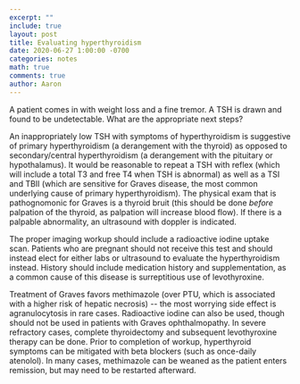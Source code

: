 ```yaml
---
excerpt: ""
include: true
layout: post
title: Evaluating hyperthyroidism
date: 2020-06-27 1:00:00 -0700
categories: notes
math: true
comments: true
author: Aaron
---
```


A patient comes in with weight loss and a fine tremor. A TSH is drawn and found to be undetectable. What are the appropriate next steps?  

An inappropriately low TSH with symptoms of hyperthyroidism is suggestive of primary hyperthyroidism (a derangement with the thyroid) as opposed to secondary/central hyperthyroidism (a derangement with the pituitary or hypothalamus). It would be reasonable to repeat a TSH with reflex (which will include a total T3 and free T4 when TSH is abnormal) as well as a TSI and TBII (which are sensitive for Graves disease, the most common underlying cause of primary hyperthyroidism). The physical exam that is pathognomonic for Graves is a thyroid bruit (this should be done *before* palpation of the thyroid, as palpation will increase blood flow). If there is a palpable abnormality, an ultrasound with doppler is indicated.  

The proper imaging workup should include a radioactive iodine uptake scan. Patients who are pregnant should not receive this test and should instead elect for either labs or ultrasound to evaluate the hyperthyroidism instead. History should include medication history and supplementation, as a common cause of this disease is surreptitious use of levothyroxine.  

Treatment of Graves favors methimazole (over PTU, which is associated with a higher risk of hepatic necrosis) -- the most worrying side effect is agranulocytosis in rare cases. Radioactive iodine can also be used, though should not be used in patients with Graves ophthalmopathy. In severe refractory cases, complete thyroidectomy and subsequent levothyroxine therapy can be done. Prior to completion of workup, hyperthyroid symptoms can be mitigated with beta blockers (such as once-daily atenolol). In many cases, methimazole can be weaned as the patient enters remission, but may need to be restarted afterward.
